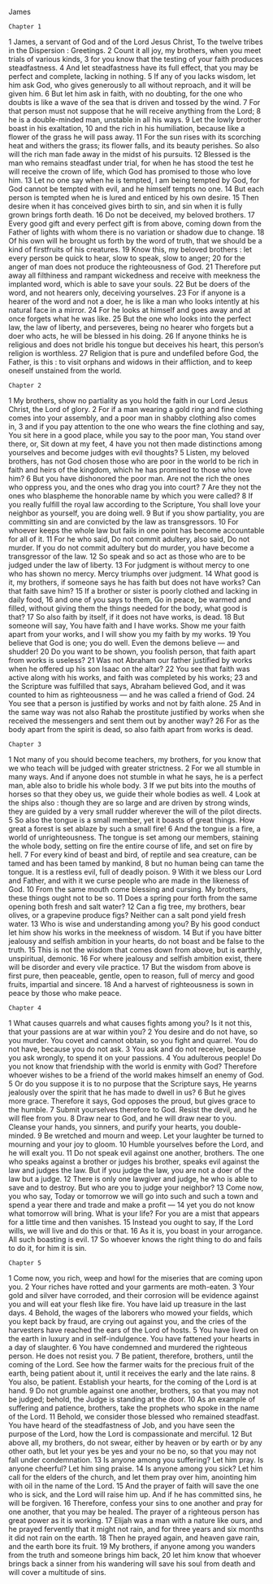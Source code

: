James

	Chapter 1

1	James, a servant of God and of the Lord Jesus Christ, To the twelve tribes in the Dispersion : Greetings.
2	Count it all joy, my brothers, when you meet trials of various kinds,
3	for you know that the testing of your faith produces steadfastness.
4	And let steadfastness have its full effect, that you may be perfect and complete, lacking in nothing.
5	If any of you lacks wisdom, let him ask God, who gives generously to all without reproach, and it will be given him.
6	But let him ask in faith, with no doubting, for the one who doubts is like a wave of the sea that is driven and tossed by the wind.
7	For that person must not suppose that he will receive anything from the Lord;
8	he is a double-minded man, unstable in all his ways.
9	Let the lowly brother boast in his exaltation,
10	and the rich in his humiliation, because like a flower of the grass he will pass away.
11	For the sun rises with its scorching heat and withers the grass; its flower falls, and its beauty perishes. So also will the rich man fade away in the midst of his pursuits.
12	Blessed is the man who remains steadfast under trial, for when he has stood the test he will receive the crown of life, which God has promised to those who love him.
13	Let no one say when he is tempted, I am being tempted by God, for God cannot be tempted with evil, and he himself tempts no one.
14	But each person is tempted when he is lured and enticed by his own desire.
15	Then desire when it has conceived gives birth to sin, and sin when it is fully grown brings forth death.
16	Do not be deceived, my beloved brothers.
17	Every good gift and every perfect gift is from above, coming down from the Father of lights with whom there is no variation or shadow due to change.
18	Of his own will he brought us forth by the word of truth, that we should be a kind of firstfruits of his creatures.
19	Know this, my beloved brothers : let every person be quick to hear, slow to speak, slow to anger;
20	for the anger of man does not produce the righteousness of God.
21	Therefore put away all filthiness and rampant wickedness and receive with meekness the implanted word, which is able to save your souls.
22	But be doers of the word, and not hearers only, deceiving yourselves.
23	For if anyone is a hearer of the word and not a doer, he is like a man who looks intently at his natural face in a mirror.
24	For he looks at himself and goes away and at once forgets what he was like.
25	But the one who looks into the perfect law, the law of liberty, and perseveres, being no hearer who forgets but a doer who acts, he will be blessed in his doing.
26	If anyone thinks he is religious and does not bridle his tongue but deceives his heart, this person’s religion is worthless.
27	Religion that is pure and undefiled before God, the Father, is this : to visit orphans and widows in their affliction, and to keep oneself unstained from the world.

	Chapter 2

1	My brothers, show no partiality as you hold the faith in our Lord Jesus Christ, the Lord of glory.
2	For if a man wearing a gold ring and fine clothing comes into your assembly, and a poor man in shabby clothing also comes in,
3	and if you pay attention to the one who wears the fine clothing and say, You sit here in a good place, while you say to the poor man, You stand over there, or, Sit down at my feet,
4	have you not then made distinctions among yourselves and become judges with evil thoughts?
5	Listen, my beloved brothers, has not God chosen those who are poor in the world to be rich in faith and heirs of the kingdom, which he has promised to those who love him?
6	But you have dishonored the poor man. Are not the rich the ones who oppress you, and the ones who drag you into court?
7	Are they not the ones who blaspheme the honorable name by which you were called?
8	If you really fulfill the royal law according to the Scripture, You shall love your neighbor as yourself, you are doing well.
9	But if you show partiality, you are committing sin and are convicted by the law as transgressors.
10	For whoever keeps the whole law but fails in one point has become accountable for all of it.
11	For he who said, Do not commit adultery, also said, Do not murder. If you do not commit adultery but do murder, you have become a transgressor of the law.
12	So speak and so act as those who are to be judged under the law of liberty.
13	For judgment is without mercy to one who has shown no mercy. Mercy triumphs over judgment.
14	What good is it, my brothers, if someone says he has faith but does not have works? Can that faith save him?
15	If a brother or sister is poorly clothed and lacking in daily food,
16	and one of you says to them, Go in peace, be warmed and filled, without giving them the things needed for the body, what good is that?
17	So also faith by itself, if it does not have works, is dead.
18	But someone will say, You have faith and I have works. Show me your faith apart from your works, and I will show you my faith by my works.
19	You believe that God is one; you do well. Even the demons believe — and shudder!
20	Do you want to be shown, you foolish person, that faith apart from works is useless?
21	Was not Abraham our father justified by works when he offered up his son Isaac on the altar?
22	You see that faith was active along with his works, and faith was completed by his works;
23	and the Scripture was fulfilled that says, Abraham believed God, and it was counted to him as righteousness — and he was called a friend of God.
24	You see that a person is justified by works and not by faith alone.
25	And in the same way was not also Rahab the prostitute justified by works when she received the messengers and sent them out by another way?
26	For as the body apart from the spirit is dead, so also faith apart from works is dead.

	Chapter 3

1	Not many of you should become teachers, my brothers, for you know that we who teach will be judged with greater strictness.
2	For we all stumble in many ways. And if anyone does not stumble in what he says, he is a perfect man, able also to bridle his whole body.
3	If we put bits into the mouths of horses so that they obey us, we guide their whole bodies as well.
4	Look at the ships also : though they are so large and are driven by strong winds, they are guided by a very small rudder wherever the will of the pilot directs.
5	So also the tongue is a small member, yet it boasts of great things. How great a forest is set ablaze by such a small fire!
6	And the tongue is a fire, a world of unrighteousness. The tongue is set among our members, staining the whole body, setting on fire the entire course of life, and set on fire by hell.
7	For every kind of beast and bird, of reptile and sea creature, can be tamed and has been tamed by mankind,
8	but no human being can tame the tongue. It is a restless evil, full of deadly poison.
9	With it we bless our Lord and Father, and with it we curse people who are made in the likeness of God.
10	From the same mouth come blessing and cursing. My brothers, these things ought not to be so.
11	Does a spring pour forth from the same opening both fresh and salt water?
12	Can a fig tree, my brothers, bear olives, or a grapevine produce figs? Neither can a salt pond yield fresh water.
13	Who is wise and understanding among you? By his good conduct let him show his works in the meekness of wisdom.
14	But if you have bitter jealousy and selfish ambition in your hearts, do not boast and be false to the truth.
15	This is not the wisdom that comes down from above, but is earthly, unspiritual, demonic.
16	For where jealousy and selfish ambition exist, there will be disorder and every vile practice.
17	But the wisdom from above is first pure, then peaceable, gentle, open to reason, full of mercy and good fruits, impartial and sincere.
18	And a harvest of righteousness is sown in peace by those who make peace.

	Chapter 4

1	What causes quarrels and what causes fights among you? Is it not this, that your passions are at war within you?
2	You desire and do not have, so you murder. You covet and cannot obtain, so you fight and quarrel. You do not have, because you do not ask.
3	You ask and do not receive, because you ask wrongly, to spend it on your passions.
4	You adulterous people! Do you not know that friendship with the world is enmity with God? Therefore whoever wishes to be a friend of the world makes himself an enemy of God.
5	Or do you suppose it is to no purpose that the Scripture says, He yearns jealously over the spirit that he has made to dwell in us?
6	But he gives more grace. Therefore it says, God opposes the proud, but gives grace to the humble.
7	Submit yourselves therefore to God. Resist the devil, and he will flee from you.
8	Draw near to God, and he will draw near to you. Cleanse your hands, you sinners, and purify your hearts, you double-minded.
9	Be wretched and mourn and weep. Let your laughter be turned to mourning and your joy to gloom.
10	Humble yourselves before the Lord, and he will exalt you.
11	Do not speak evil against one another, brothers. The one who speaks against a brother or judges his brother, speaks evil against the law and judges the law. But if you judge the law, you are not a doer of the law but a judge.
12	There is only one lawgiver and judge, he who is able to save and to destroy. But who are you to judge your neighbor?
13	Come now, you who say, Today or tomorrow we will go into such and such a town and spend a year there and trade and make a profit —
14	yet you do not know what tomorrow will bring. What is your life? For you are a mist that appears for a little time and then vanishes.
15	Instead you ought to say, If the Lord wills, we will live and do this or that.
16	As it is, you boast in your arrogance. All such boasting is evil.
17	So whoever knows the right thing to do and fails to do it, for him it is sin.

	Chapter 5

1	Come now, you rich, weep and howl for the miseries that are coming upon you.
2	Your riches have rotted and your garments are moth-eaten.
3	Your gold and silver have corroded, and their corrosion will be evidence against you and will eat your flesh like fire. You have laid up treasure in the last days.
4	Behold, the wages of the laborers who mowed your fields, which you kept back by fraud, are crying out against you, and the cries of the harvesters have reached the ears of the Lord of hosts.
5	You have lived on the earth in luxury and in self-indulgence. You have fattened your hearts in a day of slaughter.
6	You have condemned and murdered the righteous person. He does not resist you.
7	Be patient, therefore, brothers, until the coming of the Lord. See how the farmer waits for the precious fruit of the earth, being patient about it, until it receives the early and the late rains.
8	You also, be patient. Establish your hearts, for the coming of the Lord is at hand.
9	Do not grumble against one another, brothers, so that you may not be judged; behold, the Judge is standing at the door.
10	As an example of suffering and patience, brothers, take the prophets who spoke in the name of the Lord.
11	Behold, we consider those blessed who remained steadfast. You have heard of the steadfastness of Job, and you have seen the purpose of the Lord, how the Lord is compassionate and merciful.
12	But above all, my brothers, do not swear, either by heaven or by earth or by any other oath, but let your yes be yes and your no be no, so that you may not fall under condemnation.
13	Is anyone among you suffering? Let him pray. Is anyone cheerful? Let him sing praise.
14	Is anyone among you sick? Let him call for the elders of the church, and let them pray over him, anointing him with oil in the name of the Lord.
15	And the prayer of faith will save the one who is sick, and the Lord will raise him up. And if he has committed sins, he will be forgiven.
16	Therefore, confess your sins to one another and pray for one another, that you may be healed. The prayer of a righteous person has great power as it is working.
17	Elijah was a man with a nature like ours, and he prayed fervently that it might not rain, and for three years and six months it did not rain on the earth.
18	Then he prayed again, and heaven gave rain, and the earth bore its fruit.
19	My brothers, if anyone among you wanders from the truth and someone brings him back,
20	let him know that whoever brings back a sinner from his wandering will save his soul from death and will cover a multitude of sins.

